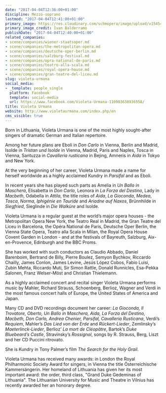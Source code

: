 ```yaml
---
date: "2017-04-04T12:36:00+01:00"
discipline: Mezzo-soprano
lastmod: "2017-04-04T12:41:00+01:00"
primary_image: https://res.cloudinary.com/schmopera/image/upload/v1545409169/media/webhook-uploads/1491305890280/2017-04-04---Violeta-Urmana---pc---Ivan-Balderramo.jpg.jpg
primary_image_credit: Ivan Balderramo
publishDate: "2017-04-04T12:40:00+01:00"
related_companies:
- scene/companies/wiener-staatsoper.md
- scene/companies/the-metropolitan-opera.md
- scene/companies/deutsche-oper-berlin.md
- scene/companies/salzburg-festival.md
- scene/companies/opra-national-de-paris.md
- scene/companies/teatro-alla-scala.md
- scene/companies/royal-opera-house.md
- scene/companies/gran-teatre-del-liceu.md
slug: violeta-urmana
social_media:
- _template: people_single
  platform: Facebook
  template: social-media
  url: https://www.facebook.com/Violeta-Urmana-110903638936558/
title: Violeta Urmana
website: http://www.violetaurmana.com/index.php/en
cms_visible: true
---
```


Born in Lithuania, Violeta Urmana is one of the most highly sought-after singers of dramatic German and Italian repertoire.

Among her future plans are Eboli in *Don Carlo* in Vienna, Berlin and Madrid, Isolde in *Tristan und Isolde* in Vienna, Madrid, Paris and Naples, Tosca in Vienna, Santuzza in *Cavalleria rusticana* in Bejing, Amneris in *Aida* in Tokyo and New York.

At the very beginning of her career, Violeta Urmana made a name for herself worldwide as a highly acclaimed Kundry in *Parsifal* and as Eboli.

In recent years she has played such parts as Amelia in *Un Ballo in Maschera*, Elisabetta in *Don Carlo*, Leonora in *La Forza del Destino*, Lady in *Macbeth*, Odabella in *Attila*, the title roles of *Aida*, *La Gioconda*, *Medea*, *Tosca*, *Norma*, *Iphigénie en Tauride* and *Ariadne auf Naxos*, Brünnhilde in *Siegfried*, Sieglinde in *Die Walküre* and Isolde.

Violeta Urmana is a regular guest at the world’s major opera houses - the Metropolitan Opera New York, the Teatro Real in Madrid, the Gran Teatre del Liceu in Barcelona, the Opéra National de Paris, Deutsche Oper Berlin, the Vienna State Opera, Teatro alla Scala in Milan, the Royal Opera House Covent Garden in London - and at the festivals of Bayreuth, Salzburg, Aix-en-Provence, Edinburgh and the BBC Proms. 

She has worked with such conductors as Claudio Abbado, Daniel Barenboim, Bertrand de Billy, Pierre Boulez, Semyon Bychkov, Riccardo Chailly, James Conlon, James Levine, Jesús López Cobos, Fabio Luisi, Zubin Mehta, Riccardo Muti, Sir Simon Rattle, Donald Runnicles, Esa-Pekka Salonen, Franz Welser-Möst and Christian Thielemann.

As a highly acclaimed concert and recital singer Violeta Urmana performs music by Mahler, Richard Strauss, Schoenberg, Berlioz, Wagner and Verdi in the most famous concert halls of Europe, the United States of America and Japan.

Many CD and DVD recordings document her career: *La Gioconda, Il Trovatore, Oberto, Un Ballo in Maschera, Aida, La Forza del Destino, Macbeth, Don Carlo, Andrea Chenier, Parsifal, Cavalleria Rusticana*, Verdi’s *Requiem*, Mahler’s *Das Lied von der Erde* and *Rückert-Lieder*, Zemlinsky’s *Maeterlinck-Lieder*, Berlioz’ *La mort de Cléopâtre*, Bartok’s *Duke Bluebeard’s Castle*, Stravinsky’s *Rossignol*, songs by R. Strauss, Berg, Liszt and her CD Puccini ritrovato. 

She is Kundry in Tony Palmer’s film *The Search for the Holy Grail*.

Violeta Urmana has received many awards: in London the Royal Philharmonic Society Award for singers, in Vienna the title Österreichische Kammersängerin. Her homeland of Lithuania has given her its most important award: the order, third class, "Grand Duke Gedeminas of Lithuania". The Lithuanian University for Music and Theatre in Vilnius has recently awarded her an honorary degree.
